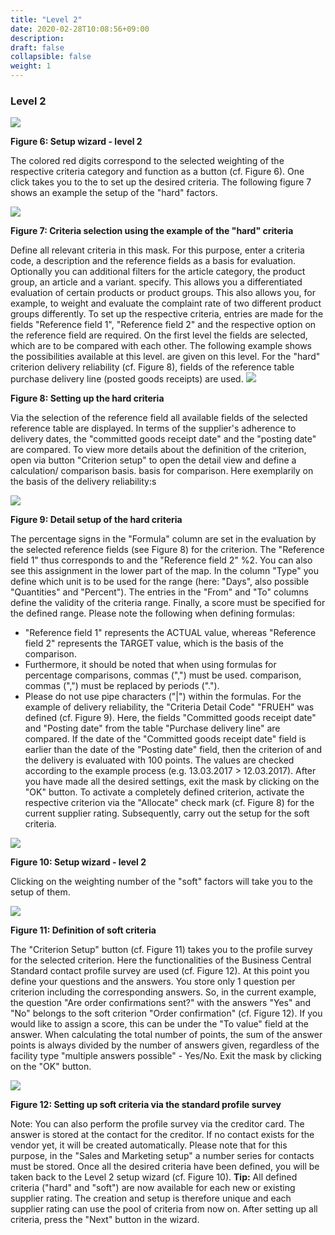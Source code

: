 ```yaml
---
title: "Level 2"
date: 2020-02-28T10:08:56+09:00
description: 
draft: false
collapsible: false
weight: 1
---
```

### Level 2

![](images/connectornav/easysupra/Abb6.png)

**Figure 6: Setup wizard - level 2**

The colored red digits correspond to the selected weighting of the respective criteria category and function as a button (cf. Figure 6). One click takes you to the 
to set up the desired criteria. The following figure 7 shows an example 
the setup of the "hard" factors.

![](images/connectornav/easysupra/Abb7.png)

**Figure 7: Criteria selection using the example of the "hard" criteria**

Define all relevant criteria in this mask. For this purpose, enter a criteria code, 
a description and the reference fields as a basis for evaluation. Optionally you can 
additional filters for the article category, the product group, an article and a variant. 
specify. This allows you a differentiated evaluation of certain products or product groups. This also allows you, for example, to weight and evaluate the complaint rate of two different product groups differently.
To set up the respective criteria, entries are made for the fields "Reference field 1", 
"Reference field 2" and the respective option on the reference field are required. On the first level 
the fields are selected, which are to be compared with each other. The following example shows the possibilities available at this level. 
are given on this level. For the "hard" criterion delivery reliability (cf. Figure 8), fields of the reference table purchase delivery line (posted goods receipts) are used.
![](images/connectornav/easysupra/Abb8.png)

**Figure 8: Setting up the hard criteria**

Via the selection of the reference field all available fields of the selected reference table are displayed. In terms of the supplier's adherence to delivery dates, the "committed goods receipt date" and the "posting date" are compared. 
To view more details about the definition of the criterion, open via 
button "Criterion setup" to open the detail view and define a calculation/ comparison basis.
basis for comparison. Here exemplarily on the basis of the delivery reliability:s

![](images/connectornav/easysupra/Abb9.png)

**Figure 9: Detail setup of the hard criteria**

The percentage signs in the "Formula" column are set in the evaluation by the selected 
reference fields (see Figure 8) for the criterion. The "Reference field 1" thus corresponds to 
and the "Reference field 2" %2. You can also see this assignment in the lower part of the map. In the column "Type" you define which unit is to be used for the range 
(here: "Days", also possible "Quantities" and "Percent"). The entries in the "From" and "To" columns define the validity of the criteria range. Finally, a 
score must be specified for the defined range.
Please note the following when defining formulas:
- "Reference field 1" represents the ACTUAL value, whereas "Reference field 2" represents the 
TARGET value, which is the basis of the comparison.
- Furthermore, it should be noted that when using formulas for percentage comparisons, commas (",") must be used. 
comparison, commas (",") must be replaced by periods (".").
- Please do not use pipe characters ("|") within the formulas.
For the example of delivery reliability, the "Criteria Detail Code" "FRUEH" was defined (cf. 
Figure 9). Here, the fields "Committed goods receipt date" and "Posting date" from the table "Purchase delivery line" are compared. If the date of the "Committed goods receipt date" field is earlier than the date of the "Posting date" field, then the criterion of 
and the delivery is evaluated with 100 points. The values are checked according to the example process (e.g. 13.03.2017 > 12.03.2017).
After you have made all the desired settings, exit the mask 
by clicking on the "OK" button. To activate a completely defined criterion, activate the respective criterion via the "Allocate" check mark (cf. Figure 8) for 
the current supplier rating.
Subsequently, carry out the setup for the soft criteria.

![](images/connectornav/easysupra/Abb10.png)

**Figure 10: Setup wizard - level 2**

Clicking on the weighting number of the "soft" factors will take you to the setup of them.

![](images/connectornav/easysupra/Abb11.png)

**Figure 11: Definition of soft criteria**

The "Criterion Setup" button (cf. Figure 11) takes you to the profile survey for the selected criterion. Here the functionalities of the Business Central
Standard contact profile survey are used (cf. Figure 12). At this point you define 
your questions and the answers. You store only 1 question per criterion including the corresponding answers. So, in the current example, the question "Are order confirmations sent?" with the answers "Yes" and "No" belongs to the soft criterion "Order confirmation" (cf. Figure 12). If you would like to assign a score, this can be 
under the "To value" field at the answer. When calculating the total number of points, the sum of the answer points is always divided by the number of answers given, regardless of the facility type "multiple answers possible" - Yes/No. Exit the mask by clicking on the "OK" button.

![](images/connectornav/easysupra/Abb12.png)

**Figure 12: Setting up soft criteria via the standard profile survey**

Note: You can also perform the profile survey via the creditor card. The answer is stored at the contact for the creditor. If no contact exists for the vendor yet, it will be created automatically. Please note that for this purpose, in the "Sales and 
Marketing setup" a number series for contacts must be stored.
Once all the desired criteria have been defined, you will be taken back to the Level 2 setup wizard (cf. Figure 10).
**Tip:** All defined criteria ("hard" and "soft") are now available for each new or existing supplier rating. The creation and setup is therefore unique and 
each supplier rating can use the pool of criteria from now on.
After setting up all criteria, press the "Next" button in the wizard.
